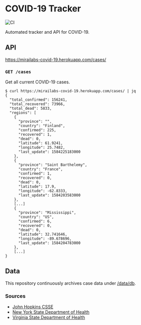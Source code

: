# COVID-19 Tracker

![CI](https://github.com/mirailabs/covid-19/workflows/CI/badge.svg)

Automated tracker and API for COVID-19.

## API

https://mirailabs-covid-19.herokuapp.com/cases/

### `GET /cases`

Get all current COVID-19 cases.

```
$ curl https://mirailabs-covid-19.herokuapp.com/cases/ | jq
{
  "total_confirmed": 156241,
  "total_recovered": 73966,
  "total_dead": 5833,
  "regions": [
    {
      "province": "",
      "country": "Finland",
      "confirmed": 225,
      "recovered": 1,
      "dead": 0,
      "latitude": 61.9241,
      "longitude": 25.7482,
      "last_update": 1584225183000
    },
    {
      "province": "Saint Barthelemy",
      "country": "France",
      "confirmed": 1,
      "recovered": 0,
      "dead": 0,
      "latitude": 17.9,
      "longitude": -62.8333,
      "last_update": 1584203583000
    },
    [...]
    {
      "province": "Mississippi",
      "country": "US",
      "confirmed": 6,
      "recovered": 0,
      "dead": 0,
      "latitude": 32.741646,
      "longitude": -89.678696,
      "last_update": 1584204783000
    },
    [...]
}
```

## Data

This repository continuously archives case data under [/data/db](https://github.com/mirailabs/covid-19/tree/master/data/db).

### Sources

* [John Hopkins CSSE](https://github.com/CSSEGISandData/COVID-19)
* [New York State Department of Health](https://coronavirus.health.ny.gov/county-county-breakdown-positive-cases)
* [Virginia State Department of Health](http://www.vdh.virginia.gov/surveillance-and-investigation/novel-coronavirus/)

